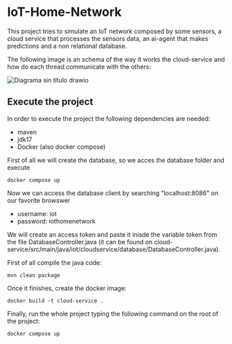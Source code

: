 # IoT-Home-Network

This project tries to simulate an IoT network composed by some sensors, a cloud service that processes the sensors data, an ai-agent that makes predictions and a non relational database.

The following image is an schema of the way it works the cloud-service and how do each thread communicate with the others:

![Diagrama sin título drawio](https://user-images.githubusercontent.com/79267515/207462238-1d754e06-2e34-4718-836e-7a4b382604cb.png)

## Execute the project

In order to execute the project the following dependencies are needed:
  - maven
  - jdk17
  - Docker (also docker compose)
  
First of all we will create the database, so we acces the database folder and execute

```
docker compose up
```

Now we can access the database client by searching "localhost:8086" on our favorite browswer
  - username: iot
  - password: iothomenetwork

We will create an access token and paste it inisde the variable token from the file DatabaseController.java (it can be found on cloud-service/src/main/java/iot/cloudservice/database/DatabaseController.java).

First of all compile the java code:

```
mvn clean package
```

Once it finishes, create the docker image:

```
docker build -t cloud-service .
```

Finally, run the whole project typing the following command on the root of the project:

```
docker compose up
```
